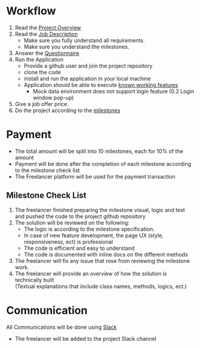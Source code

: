 # Workflow
1. Read the [Project Overview](../README.md)
2. Read the [Job Description](./job_description.md)
   - Make sure you fully understand all requirements.
   - Make sure you understand the milestones.
3. Answer the [Questionnaire](./questionnaire.md)
4. Run the Application
   - Provide a github user and join the project repository
   - clone the code
   - install and run the application in your local machine
   - Application should be able to execute [known working features](./working_features.md)
     - Mock data environment does not support login feature (0.2 Login window pop-up)
5. Give a job offer price.
6. Do the project according to the [milestones](./job_description.md#milestones)

# Payment
- The total amount will be split into 10 milestones, each for 10% of the amount
- Payment will be done after the completion of each milestone according to the milestone check list
- The Freelancer platform will be used for the payment transaction
## <a id="milestone-check-list">Milestone Check List</a>
1. The freelancer finished preparing the milestone visual, logic and test<br>
and pushed the code to the project github repository
2. The solution will be reviewed on the following:
    - The logic is according to the milestone specification.
    - In case of new feature development, the page UX (style, responsiveness, ect) is professional
    - The code is efficient and easy to understand 
    - The code is documented with inline docs on the different methods
3. The freelancer will fix any issue that rose from reviewing the milestone work.
4. The freelancer will provide an overview of how the solution is technically built<br>
(Textual explanations that include class names, methods, logics, ect.)

# Communication
All Communications will be done using [Slack](https://slack.com/intl/en-il/)
- The freelancer will be added to the project Slack channel
